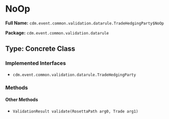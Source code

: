 # NoOp

**Full Name:** `cdm.event.common.validation.datarule.TradeHedgingParty$NoOp`

**Package:** `cdm.event.common.validation.datarule`

## Type: Concrete Class

### Implemented Interfaces

- `cdm.event.common.validation.datarule.TradeHedgingParty`

### Methods

#### Other Methods

- `ValidationResult validate(RosettaPath arg0, Trade arg1)`

